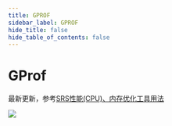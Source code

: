 ```yaml
---
title: GPROF
sidebar_label: GPROF
hide_title: false
hide_table_of_contents: false
---
```


# GProf

最新更新，参考[SRS性能(CPU)、内存优化工具用法](https://www.jianshu.com/p/6d4a89359352)

![](https://ossrs.net/gif/v1/sls.gif?site=ossrs.io&path=/lts/doc/zh/v5/gprof)


